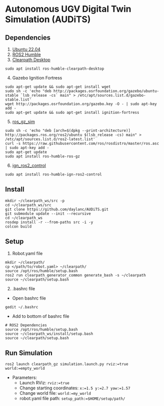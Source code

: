 # Autonomous UGV Digital Twin Simulation (AUDiTS)

## Dependencies
1. [Ubuntu 22.04](https://releases.ubuntu.com/jammy/)
2. [ROS2 Humble](https://docs.ros.org/en/humble/Installation/Ubuntu-Install-Debs.html)
3. [Clearpath Desktop](https://github.com/clearpathrobotics/clearpath_desktop)
```
sudo apt install ros-humble-clearpath-desktop
```
4. Gazebo Ignition Fortress
```
sudo apt-get update && sudo apt-get install wget
sudo sh -c 'echo "deb http://packages.osrfoundation.org/gazebo/ubuntu-stable `lsb_release -cs` main" > /etc/apt/sources.list.d/gazebo-stable.list'
wget http://packages.osrfoundation.org/gazebo.key -O - | sudo apt-key add -
sudo apt-get update && sudo apt-get install ignition-fortress
```
5. [ros_gz_sim](https://github.com/gazebosim/ros_gz/tree/humble)
```
sudo sh -c 'echo "deb [arch=$(dpkg --print-architecture)] http://packages.ros.org/ros2/ubuntu $(lsb_release -cs) main" > /etc/apt/sources.list.d/ros2-latest.list'
curl -s https://raw.githubusercontent.com/ros/rosdistro/master/ros.asc | sudo apt-key add -
sudo apt-get update
sudo apt install ros-humble-ros-gz
```
6. [ign_ros2_control](https://github.com/ros-controls/gz_ros2_control/tree/humble)
```
sudo apt install ros-humble-ign-ros2-control
```

## Install
```
mkdir ~/clearpath_ws/src -p
cd ~/clearpath_ws/src
git clone https://github.com/daylanc/AUDiTS.git
git submodule update --init --recursive
cd ~/clearpath_ws
rosdep install -r --from-paths src -i -y
colcon build
```

## Setup
1. Robot.yaml file
```
mkdir ~/clearpath/
cp </path/to/robot.yaml> ~/clearpath/
source /opt/ros/humble/setup.bash
ros2 run clearpath_generator_common generate_bash -s ~/clearpath
source ~/clearpath/setup.bash
```
2. .bashrc file
- Open bashrc file
```
gedit ~/.bashrc
```
- Add to bottom of bashrc file
```
# ROS2 Dependencies
source /opt/ros/humble/setup.bash
source ~/clearpath_ws/install/setup.bash
source ~/clearpath/setup.bash
```

## Run Simulation
```
ros2 launch clearpath_gz simulation.launch.py rviz:=true world:=empty_world
```
- Parameters:
  - Launch RViz: ``` rviz:=true ```
  - Change starting coordinates: ``` x:=1.5 y:=2.7 yaw:=1.57 ```
  - Change world file: ``` world:=my_world ```
  - robot.yaml file path: ``` setup_path:=$HOME/setup/path/ ```
  
 
